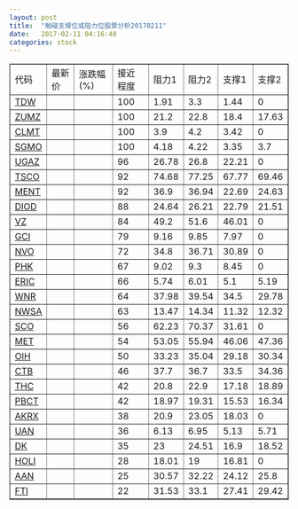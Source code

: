 ```yaml
---
layout: post
title:  "触碰支撑位或阻力位股票分析20170211"
date:   2017-02-11 04:16:40
categories: stock
---
```

<script type="text/javascript">
var stockList = []
stockList.push('gb_tdw');
stockList.push('gb_zumz');
stockList.push('gb_clmt');
stockList.push('gb_sgmo');
stockList.push('gb_ugaz');
stockList.push('gb_tsco');
stockList.push('gb_ment');
stockList.push('gb_diod');
stockList.push('gb_vz');
stockList.push('gb_gci');
stockList.push('gb_nvo');
stockList.push('gb_phk');
stockList.push('gb_eric');
stockList.push('gb_wnr');
stockList.push('gb_nwsa');
stockList.push('gb_sco');
stockList.push('gb_met');
stockList.push('gb_oih');
stockList.push('gb_ctb');
stockList.push('gb_thc');
stockList.push('gb_pbct');
stockList.push('gb_akrx');
stockList.push('gb_uan');
stockList.push('gb_dk');
stockList.push('gb_holi');
stockList.push('gb_aan');
stockList.push('gb_fti');
</script>
<table border="1">
 <tr>
 <td>代码</td>
 <td>最新价</td>
 <td>涨跌幅(%)</td>
 <td>接近程度</td>
 <td>阻力1</td>
 <td>阻力2</td>
 <td>支撑1</td>
 <td>支撑2</td>
</tr>
  <tr id="tdw" class="green">
  <td><a href="http://stock.finance.sina.com.cn/usstock/quotes/TDW.html" target="_blank">TDW</a></td><td></td><td></td><td>100</td><td>1.91</td><td>3.3</td><td>1.44</td><td>0</td></tr>
  <tr id="zumz" class="red">
  <td><a href="http://stock.finance.sina.com.cn/usstock/quotes/ZUMZ.html" target="_blank">ZUMZ</a></td><td></td><td></td><td>100</td><td>21.2</td><td>22.8</td><td>18.4</td><td>17.63</td></tr>
  <tr id="clmt" class="red">
  <td><a href="http://stock.finance.sina.com.cn/usstock/quotes/CLMT.html" target="_blank">CLMT</a></td><td></td><td></td><td>100</td><td>3.9</td><td>4.2</td><td>3.42</td><td>0</td></tr>
  <tr id="sgmo" class="green">
  <td><a href="http://stock.finance.sina.com.cn/usstock/quotes/SGMO.html" target="_blank">SGMO</a></td><td></td><td></td><td>100</td><td>4.18</td><td>4.22</td><td>3.35</td><td>3.7</td></tr>
  <tr id="ugaz" class="green">
  <td><a href="http://stock.finance.sina.com.cn/usstock/quotes/UGAZ.html" target="_blank">UGAZ</a></td><td></td><td></td><td>96</td><td>26.78</td><td>26.8</td><td>22.21</td><td>0</td></tr>
  <tr id="tsco" class="red">
  <td><a href="http://stock.finance.sina.com.cn/usstock/quotes/TSCO.html" target="_blank">TSCO</a></td><td></td><td></td><td>92</td><td>74.68</td><td>77.25</td><td>67.77</td><td>69.46</td></tr>
  <tr id="ment" class="red">
  <td><a href="http://stock.finance.sina.com.cn/usstock/quotes/MENT.html" target="_blank">MENT</a></td><td></td><td></td><td>92</td><td>36.9</td><td>36.94</td><td>22.69</td><td>24.63</td></tr>
  <tr id="diod" class="red">
  <td><a href="http://stock.finance.sina.com.cn/usstock/quotes/DIOD.html" target="_blank">DIOD</a></td><td></td><td></td><td>88</td><td>24.64</td><td>26.21</td><td>22.79</td><td>21.51</td></tr>
  <tr id="vz" class="red">
  <td><a href="http://stock.finance.sina.com.cn/usstock/quotes/VZ.html" target="_blank">VZ</a></td><td></td><td></td><td>84</td><td>49.2</td><td>51.6</td><td>46.01</td><td>0</td></tr>
  <tr id="gci" class="red">
  <td><a href="http://stock.finance.sina.com.cn/usstock/quotes/GCI.html" target="_blank">GCI</a></td><td></td><td></td><td>79</td><td>9.16</td><td>9.85</td><td>7.97</td><td>0</td></tr>
  <tr id="nvo" class="red">
  <td><a href="http://stock.finance.sina.com.cn/usstock/quotes/NVO.html" target="_blank">NVO</a></td><td></td><td></td><td>72</td><td>34.8</td><td>36.71</td><td>30.89</td><td>0</td></tr>
  <tr id="phk" class="green">
  <td><a href="http://stock.finance.sina.com.cn/usstock/quotes/PHK.html" target="_blank">PHK</a></td><td></td><td></td><td>67</td><td>9.02</td><td>9.3</td><td>8.45</td><td>0</td></tr>
  <tr id="eric" class="red">
  <td><a href="http://stock.finance.sina.com.cn/usstock/quotes/ERIC.html" target="_blank">ERIC</a></td><td></td><td></td><td>66</td><td>5.74</td><td>6.01</td><td>5.1</td><td>5.19</td></tr>
  <tr id="wnr" class="red">
  <td><a href="http://stock.finance.sina.com.cn/usstock/quotes/WNR.html" target="_blank">WNR</a></td><td></td><td></td><td>64</td><td>37.98</td><td>39.54</td><td>34.5</td><td>29.78</td></tr>
  <tr id="nwsa" class="red">
  <td><a href="http://stock.finance.sina.com.cn/usstock/quotes/NWSA.html" target="_blank">NWSA</a></td><td></td><td></td><td>63</td><td>13.47</td><td>14.34</td><td>11.32</td><td>12.32</td></tr>
  <tr id="sco" class="green">
  <td><a href="http://stock.finance.sina.com.cn/usstock/quotes/SCO.html" target="_blank">SCO</a></td><td></td><td></td><td>56</td><td>62.23</td><td>70.37</td><td>31.61</td><td>0</td></tr>
  <tr id="met" class="red">
  <td><a href="http://stock.finance.sina.com.cn/usstock/quotes/MET.html" target="_blank">MET</a></td><td></td><td></td><td>54</td><td>53.05</td><td>55.94</td><td>46.06</td><td>47.36</td></tr>
  <tr id="oih" class="red">
  <td><a href="http://stock.finance.sina.com.cn/usstock/quotes/OIH.html" target="_blank">OIH</a></td><td></td><td></td><td>50</td><td>33.23</td><td>35.04</td><td>29.18</td><td>30.34</td></tr>
  <tr id="ctb" class="red">
  <td><a href="http://stock.finance.sina.com.cn/usstock/quotes/CTB.html" target="_blank">CTB</a></td><td></td><td></td><td>46</td><td>37.7</td><td>36.7</td><td>33.5</td><td>34.36</td></tr>
  <tr id="thc" class="green">
  <td><a href="http://stock.finance.sina.com.cn/usstock/quotes/THC.html" target="_blank">THC</a></td><td></td><td></td><td>42</td><td>20.8</td><td>22.9</td><td>17.18</td><td>18.89</td></tr>
  <tr id="pbct" class="red">
  <td><a href="http://stock.finance.sina.com.cn/usstock/quotes/PBCT.html" target="_blank">PBCT</a></td><td></td><td></td><td>42</td><td>18.97</td><td>19.31</td><td>15.53</td><td>16.34</td></tr>
  <tr id="akrx" class="red">
  <td><a href="http://stock.finance.sina.com.cn/usstock/quotes/AKRX.html" target="_blank">AKRX</a></td><td></td><td></td><td>38</td><td>20.9</td><td>23.05</td><td>18.03</td><td>0</td></tr>
  <tr id="uan" class="red">
  <td><a href="http://stock.finance.sina.com.cn/usstock/quotes/UAN.html" target="_blank">UAN</a></td><td></td><td></td><td>36</td><td>6.13</td><td>6.95</td><td>5.13</td><td>5.71</td></tr>
  <tr id="dk" class="red">
  <td><a href="http://stock.finance.sina.com.cn/usstock/quotes/DK.html" target="_blank">DK</a></td><td></td><td></td><td>35</td><td>23</td><td>24.51</td><td>16.9</td><td>18.52</td></tr>
  <tr id="holi" class="red">
  <td><a href="http://stock.finance.sina.com.cn/usstock/quotes/HOLI.html" target="_blank">HOLI</a></td><td></td><td></td><td>28</td><td>18.01</td><td>19</td><td>16.81</td><td>0</td></tr>
  <tr id="aan" class="red">
  <td><a href="http://stock.finance.sina.com.cn/usstock/quotes/AAN.html" target="_blank">AAN</a></td><td></td><td></td><td>25</td><td>30.57</td><td>32.22</td><td>24.12</td><td>25.8</td></tr>
  <tr id="fti" class="green">
  <td><a href="http://stock.finance.sina.com.cn/usstock/quotes/FTI.html" target="_blank">FTI</a></td><td></td><td></td><td>22</td><td>31.53</td><td>33.1</td><td>27.41</td><td>29.42</td></tr>
</table>
